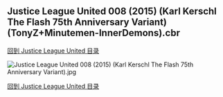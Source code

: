 ## Justice League United 008 (2015) (Karl Kerschl The Flash 75th Anniversary Variant) (TonyZ+Minutemen-InnerDemons).cbr


[回到 Justice League United 目录](https://github.com/alicewish/markdown/blob/master/series/Justice-League-United.md)


![Justice League United 008 (2015) (Karl Kerschl The Flash 75th Anniversary Variant).jpg](https://wx1.sinaimg.cn/large/6a9fdecagy1fq346kivamj21kw2ea7wj.jpg)

[回到 Justice League United 目录](https://github.com/alicewish/markdown/blob/master/series/Justice-League-United.md)

